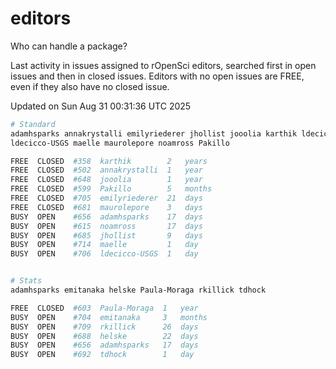 # editors

Who can handle a package?

Last activity in issues assigned to rOpenSci editors, searched first in open
issues and then in closed issues. Editors with no open issues are FREE, even if
they also have no closed issue.


Updated on Sun Aug 31 00:31:36 UTC 2025

```bash
# Standard
adamhsparks annakrystalli emilyriederer jhollist jooolia karthik ldecicco
ldecicco-USGS maelle maurolepore noamross Pakillo

FREE  CLOSED  #358  karthik        2   years
FREE  CLOSED  #502  annakrystalli  1   year
FREE  CLOSED  #648  jooolia        1   year
FREE  CLOSED  #599  Pakillo        5   months
FREE  CLOSED  #705  emilyriederer  21  days
FREE  CLOSED  #681  maurolepore    3   days
BUSY  OPEN    #656  adamhsparks    17  days
BUSY  OPEN    #615  noamross       17  days
BUSY  OPEN    #685  jhollist       9   days
BUSY  OPEN    #714  maelle         1   day
BUSY  OPEN    #706  ldecicco-USGS  1   day


# Stats
adamhsparks emitanaka helske Paula-Moraga rkillick tdhock

FREE  CLOSED  #603  Paula-Moraga  1   year
BUSY  OPEN    #704  emitanaka     3   months
BUSY  OPEN    #709  rkillick      26  days
BUSY  OPEN    #688  helske        22  days
BUSY  OPEN    #656  adamhsparks   17  days
BUSY  OPEN    #692  tdhock        1   day
```
